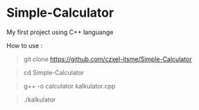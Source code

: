 # Simple-Calculator
My first project using C++ languange

How to use :

> git clone https://github.com/czxel-itsme/Simple-Calculator

> cd Simple-Calculator

> g++ -o calculator kalkulator.cpp

> ./kalkulator
